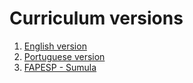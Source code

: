 # Curriculum versions

1. [English version](curriculum_EN.md)
2. [Portuguese version]()
3. [FAPESP - Sumula]()